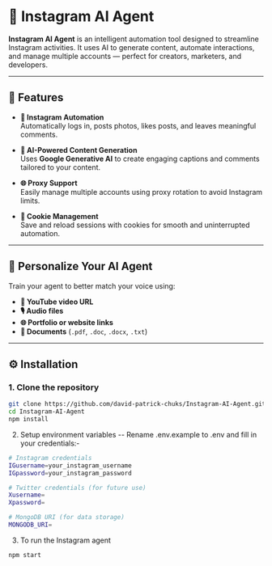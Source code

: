 # 🤖 Instagram AI Agent

**Instagram AI Agent** is an intelligent automation tool designed to streamline Instagram activities. It uses AI to generate content, automate interactions, and manage multiple accounts — perfect for creators, marketers, and developers.

---

## 🚀 Features

- **📸 Instagram Automation**  
  Automatically logs in, posts photos, likes posts, and leaves meaningful comments.

- **🧠 AI-Powered Content Generation**  
  Uses **Google Generative AI** to create engaging captions and comments tailored to your content.

- **🌐 Proxy Support**  
  Easily manage multiple accounts using proxy rotation to avoid Instagram limits.

- **🍪 Cookie Management**  
  Save and reload sessions with cookies for smooth and uninterrupted automation.

---

## 🎯 Personalize Your AI Agent

Train your agent to better match your voice using:

- **🎥 YouTube video URL**
- **🎙️ Audio files**
- **🌐 Portfolio or website links**
- **📄 Documents** (`.pdf`, `.doc`, `.docx`, `.txt`)

---

## ⚙️ Installation

### 1. Clone the repository

```sh
git clone https://github.com/david-patrick-chuks/Instagram-AI-Agent.git
cd Instagram-AI-Agent
npm install
```

2. Setup environment variables
  -- Rename .env.example to .env and fill in your credentials:-
```sh   
# Instagram credentials
IGusername=your_instagram_username
IGpassword=your_instagram_password

# Twitter credentials (for future use)
Xusername=
Xpassword=

# MongoDB URI (for data storage)
MONGODB_URI=
```

3. To run the Instagram agent
```sh
npm start
```
